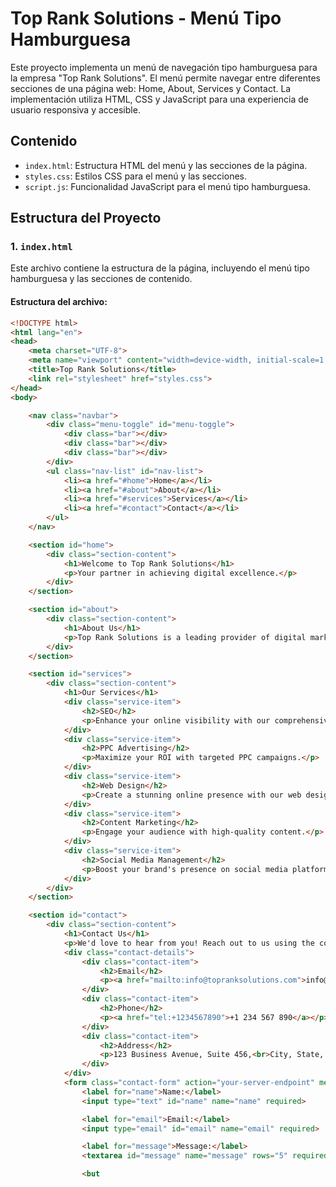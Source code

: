 # Top Rank Solutions - Menú Tipo Hamburguesa

Este proyecto implementa un menú de navegación tipo hamburguesa para la empresa "Top Rank Solutions". El menú permite navegar entre diferentes secciones de una página web: Home, About, Services y Contact. La implementación utiliza HTML, CSS y JavaScript para una experiencia de usuario responsiva y accesible.

## Contenido

- `index.html`: Estructura HTML del menú y las secciones de la página.
- `styles.css`: Estilos CSS para el menú y las secciones.
- `script.js`: Funcionalidad JavaScript para el menú tipo hamburguesa.

## Estructura del Proyecto

### 1. `index.html`

Este archivo contiene la estructura de la página, incluyendo el menú tipo hamburguesa y las secciones de contenido.

#### Estructura del archivo:

```html
<!DOCTYPE html>
<html lang="en">
<head>
    <meta charset="UTF-8">
    <meta name="viewport" content="width=device-width, initial-scale=1.0">
    <title>Top Rank Solutions</title>
    <link rel="stylesheet" href="styles.css">
</head>
<body>

    <nav class="navbar">
        <div class="menu-toggle" id="menu-toggle">
            <div class="bar"></div>
            <div class="bar"></div>
            <div class="bar"></div>
        </div>
        <ul class="nav-list" id="nav-list">
            <li><a href="#home">Home</a></li>
            <li><a href="#about">About</a></li>
            <li><a href="#services">Services</a></li>
            <li><a href="#contact">Contact</a></li>
        </ul>
    </nav>

    <section id="home">
        <div class="section-content">
            <h1>Welcome to Top Rank Solutions</h1>
            <p>Your partner in achieving digital excellence.</p>
        </div>
    </section>

    <section id="about">
        <div class="section-content">
            <h1>About Us</h1>
            <p>Top Rank Solutions is a leading provider of digital marketing and web development services...</p>
        </div>
    </section>

    <section id="services">
        <div class="section-content">
            <h1>Our Services</h1>
            <div class="service-item">
                <h2>SEO</h2>
                <p>Enhance your online visibility with our comprehensive SEO strategies.</p>
            </div>
            <div class="service-item">
                <h2>PPC Advertising</h2>
                <p>Maximize your ROI with targeted PPC campaigns.</p>
            </div>
            <div class="service-item">
                <h2>Web Design</h2>
                <p>Create a stunning online presence with our web design services.</p>
            </div>
            <div class="service-item">
                <h2>Content Marketing</h2>
                <p>Engage your audience with high-quality content.</p>
            </div>
            <div class="service-item">
                <h2>Social Media Management</h2>
                <p>Boost your brand's presence on social media platforms.</p>
            </div>
        </div>
    </section>

    <section id="contact">
        <div class="section-content">
            <h1>Contact Us</h1>
            <p>We'd love to hear from you! Reach out to us using the contact details below or fill out the form.</p>
            <div class="contact-details">
                <div class="contact-item">
                    <h2>Email</h2>
                    <p><a href="mailto:info@topranksolutions.com">info@topranksolutions.com</a></p>
                </div>
                <div class="contact-item">
                    <h2>Phone</h2>
                    <p><a href="tel:+1234567890">+1 234 567 890</a></p>
                </div>
                <div class="contact-item">
                    <h2>Address</h2>
                    <p>123 Business Avenue, Suite 456,<br>City, State, 12345</p>
                </div>
            </div>
            <form class="contact-form" action="your-server-endpoint" method="post">
                <label for="name">Name:</label>
                <input type="text" id="name" name="name" required>

                <label for="email">Email:</label>
                <input type="email" id="email" name="email" required>

                <label for="message">Message:</label>
                <textarea id="message" name="message" rows="5" required></textarea>

                <but
